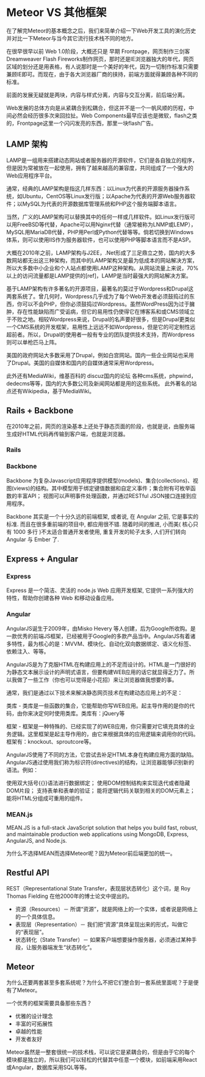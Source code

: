 # Meteor VS 其他框架

在了解完Meteor的基本概念之后，我们来简单介绍一下Web开发工具的演化历史并对比一下Meteor与当今其它流行技术栈不同的地方。

在很早很早以前 Web 1.0阶段，大概还只是
早期 Frontpage，网页制作三剑客 Dreamweaver Flash Fireworks制作网页，那时还是IE浏览器独大的年代，网页区域的划分还是用表格，有人说那时是一个美好的年代，因为一切制作标准只需要兼顾IE即可。而现在，由于各大浏览器厂商的挟持，前端方面就得兼顾各种不同的标准。

前面的发展无疑就是两块，内容与样式分离，内容与交互分离，前后端分离。

Web发展的总体方向是从紧耦合到松耦合，但这并不是一个一帆风顺的历程，中间必然会经历很多次来回拉扯。Web Components最早应该也是微软，flash之类的，Frontpage这里一个闪闪发亮的东西，那里一块flash广告。


## LAMP 架构
LAMP是一组用来搭建动态网站或者服务器的开源软件，它们是各自独立的程序，但是因为常被放在一起使用，拥有了越来越高的兼容度，共同组成了一个强大的Web应用程序平台。

通常，经典的LAMP架构是指这几样东西：以Linux为代表的开源服务器操作系统，如Ubuntu，CentOS等Linux发行版；以Apache为代表的开源Web服务器软件；以MySQL为代表的开源数据库管理系统和PHP这个服务端脚本语言。

当然，广义的LAMP架构可以替换其中的任何一样或几样软件。如Linux发行版可以用FreeBSD等代替，Apache可以用Nginx代替（通常被称为LNMP或LEMP），MySQL用MariaDB代替，PHP用Perl或Python代替等等。倘若切换到Windows体系，则可以使用IIS作为服务器软件，也可以使用PHP等脚本语言而不是ASP。

大概在2010年之前，LAMP架构与J2EE，.Net形成了三足鼎立之势，国内的大多数网站都无出这三种架构，而其中的LAMP架构又是最为低成本的网站解决方案，所以大多数中小企业和个人站点都使用LAMP这种架构。从网站流量上来说，70%以上的访问流量都是LAMP提供的[ref]，LAMP是当时最强大的网站解决方案。

基于LAMP架构有许多著名的开源项目，最著名的莫过于Wordpress和Drupal这两套系统了。曾几何时，Wordpress几乎成为了每个Web开发者必须鼓捣过的东西，你可以不会PHP，但你必须鼓捣过Wordpress。虽然WordPress因为过于臃肿，存在性能缺陷而广受诟病，但它的易用性仍使得它在博客系和或CMS领域立于不败之地。相较Wordpress来说，Drupal的名声要好很多，但是Drupal更类似一个CMS系统的开发框架，易用性上远远不如Wordpress，但是它的可定制性远超前者。所以，Drupal的使用者一般有专业的团队提供技术支持，而Wordpress则可以单枪匹马上阵。

美国的政府网站大多数采用了Drupal，例如白宫网站。国内一些企业网站也采用了Drupal。美国的自媒体和国内的自媒体通常采用Wordpress。

此外还有MediaWiki，维基百科的
discuz国内的论坛
各种cms系统，phpwind，dedecms等等，国内的大多数公司及新闻网站都是用的这些系统。
此外著名的站点还有Wikipedia，基于MediaWiki。

## Rails + Backbone
在2010年之前，网页的渲染基本上还处于静态页面的阶段，也就是说，由服务端生成好HTML代码再传输到客户端，也就是浏览器。

### Rails

### Backbone
Backbone 为复杂Javascript应用程序提供模型(models)、集合(collections)、视图(views)的结构。其中模型用于绑定键值数据和自定义事件；集合附有可枚举函数的丰富API； 视图可以声明事件处理函数，并通过RESTful JSON接口连接到应用程序。

Backbone 其实是一个十分久远的前端框架, 或者说, 在 Angular 之前, 它是事实的标准. 而且在很多重前端的项目中, 都应用很不错. 随着时间的推进, 小而美( 核心只有 1000 多行 )不太适合普通开发者使用, 重复开发的轮子太多, 人们开们转向 Angular 与 Ember 了.

## Express + Angular

### Express
Express 是一个简洁、灵活的 node.js Web 应用开发框架, 它提供一系列强大的特性，帮助你创建各种 Web 和移动设备应用。

### Angular
AngularJS诞生于2009年，由Misko Hevery 等人创建，后为Google所收购。是一款优秀的前端JS框架，已经被用于Google的多款产品当中。AngularJS有着诸多特性，最为核心的是：MVVM、模块化、自动化双向数据绑定、语义化标签、依赖注入、等等。

AngularJS是为了克服HTML在构建应用上的不足而设计的。HTML是一门很好的为静态文本展示设计的声明式语言，但要构建WEB应用的话它就显得乏力了。所以我做了一些工作（你也可以觉得是小花招）来让浏览器做我想要的事。

通常，我们是通过以下技术来解决静态网页技术在构建动态应用上的不足：

类库 - 类库是一些函数的集合，它能帮助你写WEB应用。起主导作用的是你的代码，由你来决定何时使用类库。类库有：jQuery等

框架 - 框架是一种特殊的、已经实现了的WEB应用，你只需要对它填充具体的业务逻辑。这里框架是起主导作用的，由它来根据具体的应用逻辑来调用你的代码。框架有：knockout、sproutcore等。

AngularJS使用了不同的方法，它尝试去补足HTML本身在构建应用方面的缺陷。AngularJS通过使用我们称为标识符(directives)的结构，让浏览器能够识别新的语法。例如：

使用双大括号{{}}语法进行数据绑定；
使用DOM控制结构来实现迭代或者隐藏DOM片段；
支持表单和表单的验证；
能将逻辑代码关联到相关的DOM元素上；
能将HTML分组成可重用的组件。


### MEAN.js

MEAN.JS is a full-stack JavaScript solution that helps you build fast, robust, and maintainable production web applications using MongoDB, Express, AngularJS, and Node.js.

为什么不选择MEAN而选择Meteor呢？因为Meteor前后端更加的统一。

## Restful API
REST（Representational State Transfer，表现层状态转化）这个词，是 Roy Thomas Fielding 在他2000年的博士论文中提出的。

* 资源（Resources）－ 所谓“资源”，就是网络上的一个实体，或者说是网络上的一个具体信息。
* 表现层（Representation）－ 我们把“资源”具体呈现出来的形式，叫做它的“表现层”。
* 状态转化（State Transfer）－ 如果客户端想要操作服务器，必须通过某种手段，让服务器端发生“状态转化”。


## Meteor

为什么还要两套甚至多套系统呢？为什么不把它们整合到一套系统里面呢？于是便有了Meteor。

一个优秀的框架需要具备那些东西？
* 优雅的设计理念
* 丰富的可拓展性
* 卓越的性能
* 开发者友好

Meteor虽然是一整套很统一的技术栈，可以说它是紧耦合的，但是由于它的每个模块都是独立的，所以我们可以轻松的代替其中任意一个模块，如前端采用React或Angular，数据库采用SQL等等。